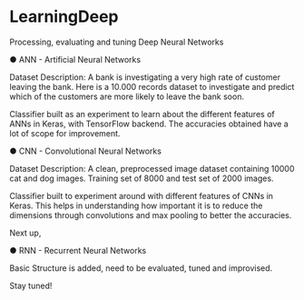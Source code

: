 # LearningDeep
Processing, evaluating and tuning Deep Neural Networks

● ANN - Artificial Neural Networks

Dataset Description: A bank is investigating a very high rate of customer leaving the bank. Here is a 10.000 records dataset to investigate and predict which of the customers are more likely to leave the bank soon.

Classifier built as an experiment to learn about the different features of ANNs in Keras, with TensorFlow backend. The accuracies obtained have a lot of scope for improvement.

● CNN - Convolutional Neural Networks

Dataset Description: A clean, preprocessed image dataset containing 10000 cat and dog images. Training set of 8000 and test set of 2000 images. 

Classifier built to experiment around with different features of CNNs in Keras. This helps in understanding how important it is to reduce the dimensions through convolutions and max pooling to better the accuracies.

Next up, 

● RNN - Recurrent Neural Networks

Basic Structure is added, need to be evaluated, tuned and improvised.

Stay tuned!
